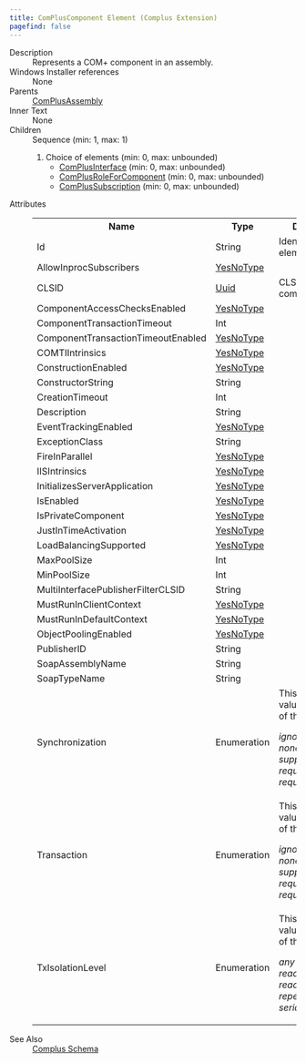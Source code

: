 ```yaml
---
title: ComPlusComponent Element (Complus Extension)
pagefind: false
---
```

<dl>
  <dt>Description</dt>
  <dd>       Represents a COM+ component in an assembly.     </dd>
  <dt>Windows Installer references</dt>
  <dd>None</dd>
  <dt>Parents</dt>
  <dd>
    <a href="../../complus/complusassembly" class="extension">ComPlusAssembly</a>
  </dd>
  <dt>Inner Text</dt>
  <dd>None</dd>
  <dt>Children</dt>
  <dd>Sequence (min: 1, max: 1)<ol><li>Choice of elements (min: 0, max: unbounded)<ul><li><a href="../../complus/complusinterface" class="extension">ComPlusInterface</a> (min: 0, max: unbounded)</li><li><a href="../../complus/complusroleforcomponent" class="extension">ComPlusRoleForComponent</a> (min: 0, max: unbounded)</li><li><a href="../../complus/complussubscription" class="extension">ComPlusSubscription</a> (min: 0, max: unbounded)</li></ul></li></ol></dd>
  <dt>Attributes</dt>
  <dd>
    <table cellspacing="0" cellpadding="0" class="schema">
      <tr>
        <th width="15%">Name</th>
        <th width="15%">Type</th>
        <th width="65%">Description</th>
        <th width="15%">Required</th>
      </tr>
      <tr>
        <td>Id</td>
        <td>String</td>
        <td>           Identifier for the element.         </td>
        <td>Yes</td>
      </tr>
      <tr>
        <td>AllowInprocSubscribers</td>
        <td><a href="../../complus/simple_type_yesnotype">YesNoType</a></td>
        <td>&nbsp;</td>
        <td>&nbsp;</td>
      </tr>
      <tr>
        <td>CLSID</td>
        <td><a href="../../complus/simple_type_uuid">Uuid</a></td>
        <td>           CLSID of the component.         </td>
        <td>Yes</td>
      </tr>
      <tr>
        <td>ComponentAccessChecksEnabled</td>
        <td><a href="../../complus/simple_type_yesnotype">YesNoType</a></td>
        <td>&nbsp;</td>
        <td>&nbsp;</td>
      </tr>
      <tr>
        <td>ComponentTransactionTimeout</td>
        <td>Int</td>
        <td>&nbsp;</td>
        <td>&nbsp;</td>
      </tr>
      <tr>
        <td>ComponentTransactionTimeoutEnabled</td>
        <td><a href="../../complus/simple_type_yesnotype">YesNoType</a></td>
        <td>&nbsp;</td>
        <td>&nbsp;</td>
      </tr>
      <tr>
        <td>COMTIIntrinsics</td>
        <td><a href="../../complus/simple_type_yesnotype">YesNoType</a></td>
        <td>&nbsp;</td>
        <td>&nbsp;</td>
      </tr>
      <tr>
        <td>ConstructionEnabled</td>
        <td><a href="../../complus/simple_type_yesnotype">YesNoType</a></td>
        <td>&nbsp;</td>
        <td>&nbsp;</td>
      </tr>
      <tr>
        <td>ConstructorString</td>
        <td>String</td>
        <td>&nbsp;</td>
        <td>&nbsp;</td>
      </tr>
      <tr>
        <td>CreationTimeout</td>
        <td>Int</td>
        <td>&nbsp;</td>
        <td>&nbsp;</td>
      </tr>
      <tr>
        <td>Description</td>
        <td>String</td>
        <td>&nbsp;</td>
        <td>&nbsp;</td>
      </tr>
      <tr>
        <td>EventTrackingEnabled</td>
        <td><a href="../../complus/simple_type_yesnotype">YesNoType</a></td>
        <td>&nbsp;</td>
        <td>&nbsp;</td>
      </tr>
      <tr>
        <td>ExceptionClass</td>
        <td>String</td>
        <td>&nbsp;</td>
        <td>&nbsp;</td>
      </tr>
      <tr>
        <td>FireInParallel</td>
        <td><a href="../../complus/simple_type_yesnotype">YesNoType</a></td>
        <td>&nbsp;</td>
        <td>&nbsp;</td>
      </tr>
      <tr>
        <td>IISIntrinsics</td>
        <td><a href="../../complus/simple_type_yesnotype">YesNoType</a></td>
        <td>&nbsp;</td>
        <td>&nbsp;</td>
      </tr>
      <tr>
        <td>InitializesServerApplication</td>
        <td><a href="../../complus/simple_type_yesnotype">YesNoType</a></td>
        <td>&nbsp;</td>
        <td>&nbsp;</td>
      </tr>
      <tr>
        <td>IsEnabled</td>
        <td><a href="../../complus/simple_type_yesnotype">YesNoType</a></td>
        <td>&nbsp;</td>
        <td>&nbsp;</td>
      </tr>
      <tr>
        <td>IsPrivateComponent</td>
        <td><a href="../../complus/simple_type_yesnotype">YesNoType</a></td>
        <td>&nbsp;</td>
        <td>&nbsp;</td>
      </tr>
      <tr>
        <td>JustInTimeActivation</td>
        <td><a href="../../complus/simple_type_yesnotype">YesNoType</a></td>
        <td>&nbsp;</td>
        <td>&nbsp;</td>
      </tr>
      <tr>
        <td>LoadBalancingSupported</td>
        <td><a href="../../complus/simple_type_yesnotype">YesNoType</a></td>
        <td>&nbsp;</td>
        <td>&nbsp;</td>
      </tr>
      <tr>
        <td>MaxPoolSize</td>
        <td>Int</td>
        <td>&nbsp;</td>
        <td>&nbsp;</td>
      </tr>
      <tr>
        <td>MinPoolSize</td>
        <td>Int</td>
        <td>&nbsp;</td>
        <td>&nbsp;</td>
      </tr>
      <tr>
        <td>MultiInterfacePublisherFilterCLSID</td>
        <td>String</td>
        <td>&nbsp;</td>
        <td>&nbsp;</td>
      </tr>
      <tr>
        <td>MustRunInClientContext</td>
        <td><a href="../../complus/simple_type_yesnotype">YesNoType</a></td>
        <td>&nbsp;</td>
        <td>&nbsp;</td>
      </tr>
      <tr>
        <td>MustRunInDefaultContext</td>
        <td><a href="../../complus/simple_type_yesnotype">YesNoType</a></td>
        <td>&nbsp;</td>
        <td>&nbsp;</td>
      </tr>
      <tr>
        <td>ObjectPoolingEnabled</td>
        <td><a href="../../complus/simple_type_yesnotype">YesNoType</a></td>
        <td>&nbsp;</td>
        <td>&nbsp;</td>
      </tr>
      <tr>
        <td>PublisherID</td>
        <td>String</td>
        <td>&nbsp;</td>
        <td>&nbsp;</td>
      </tr>
      <tr>
        <td>SoapAssemblyName</td>
        <td>String</td>
        <td>&nbsp;</td>
        <td>&nbsp;</td>
      </tr>
      <tr>
        <td>SoapTypeName</td>
        <td>String</td>
        <td>&nbsp;</td>
        <td>&nbsp;</td>
      </tr>
      <tr>
        <td>Synchronization</td>
        <td>Enumeration</td>
        <td>This attribute's value must be one of the following:<dl><dt class="enumerationValue"><dfn>ignored</dfn></dt><dd></dd><dt class="enumerationValue"><dfn>none</dfn></dt><dd></dd><dt class="enumerationValue"><dfn>supported</dfn></dt><dd></dd><dt class="enumerationValue"><dfn>required</dfn></dt><dd></dd><dt class="enumerationValue"><dfn>requiresNew</dfn></dt><dd></dd></dl></td>
        <td>&nbsp;</td>
      </tr>
      <tr>
        <td>Transaction</td>
        <td>Enumeration</td>
        <td>This attribute's value must be one of the following:<dl><dt class="enumerationValue"><dfn>ignored</dfn></dt><dd></dd><dt class="enumerationValue"><dfn>none</dfn></dt><dd></dd><dt class="enumerationValue"><dfn>supported</dfn></dt><dd></dd><dt class="enumerationValue"><dfn>required</dfn></dt><dd></dd><dt class="enumerationValue"><dfn>requiresNew</dfn></dt><dd></dd></dl></td>
        <td>&nbsp;</td>
      </tr>
      <tr>
        <td>TxIsolationLevel</td>
        <td>Enumeration</td>
        <td>This attribute's value must be one of the following:<dl><dt class="enumerationValue"><dfn>any</dfn></dt><dd></dd><dt class="enumerationValue"><dfn>readUnCommitted</dfn></dt><dd></dd><dt class="enumerationValue"><dfn>readCommitted</dfn></dt><dd></dd><dt class="enumerationValue"><dfn>repeatableRead</dfn></dt><dd></dd><dt class="enumerationValue"><dfn>serializable</dfn></dt><dd></dd></dl></td>
        <td>&nbsp;</td>
      </tr>
    </table>
  </dd>
  <dt>See Also</dt>
  <dd>
    <a href="../">Complus Schema</a>
  </dd>
</dl>
